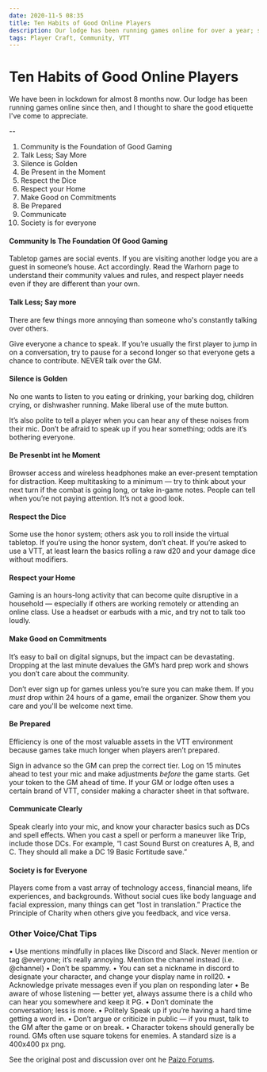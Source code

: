 ```yaml
---
date: 2020-11-5 08:35
title: Ten Habits of Good Online Players
description: Our lodge has been running games online for over a year; some lessons learned.
tags: Player Craft, Community, VTT
---
```


# Ten Habits of Good Online Players

We have been in lockdown for almost 8 months now. Our lodge has been running games online since then, and I thought to share the good etiquette I've come to appreciate.

--

1. Community is the Foundation of Good Gaming 
2. Talk Less; Say More 
3. Silence is Golden 
4. Be Present in the Moment 
5. Respect the Dice 
6. Respect your Home 
7. Make Good on Commitments 
8. Be Prepared 
9. Communicate 
10. Society is for everyone

#### Community Is The Foundation Of Good Gaming 
Tabletop games are social events. If you are visiting another lodge you are a guest in someone’s house. Act accordingly. Read the Warhorn page to understand their community values and rules, and respect player needs even if they are different than your own.

#### Talk Less; Say more 
There are few things more annoying than someone who's constantly talking over others.

Give everyone a chance to speak. If you’re usually the first player to jump in on a conversation, try to pause for a second longer so that everyone gets a chance to contribute. NEVER talk over the GM.


#### Silence is Golden 
No one wants to listen to you eating or drinking, your barking dog, children crying, or dishwasher running. Make liberal use of the mute button.

It’s also polite to tell a player when you can hear any of these noises from their mic. Don’t be afraid to speak up if you hear something; odds are it’s bothering everyone.

#### Be Presenbt int he Moment 
Browser access and wireless headphones make an ever-present temptation for distraction. Keep multitasking to a minimum — try to think about your next turn if the combat is going long, or take in-game notes. People can tell when you’re not paying attention. It’s not a good look.

#### Respect the Dice
Some use the honor system; others ask you to roll inside the virtual tabletop. If you’re using the honor system, don’t cheat. If you’re asked to use a VTT, at least learn the basics rolling a raw d20 and your damage dice without modifiers.

#### Respect your Home
Gaming is an hours-long activity that can become quite disruptive in a household — especially if others are working remotely or attending an online class. Use a headset or earbuds with a mic, and try not to talk too loudly.

#### Make Good on Commitments
It’s easy to bail on digital signups, but the impact can be devastating. Dropping at the last minute devalues the GM’s hard prep work and shows you don’t care about the community.

Don’t ever sign up for games unless you’re sure you can make them. If you *must* drop within 24 hours of a game, email the organizer. Show them you care and you'll be welcome next time.

#### Be Prepared 
Efficiency is one of the most valuable assets in the VTT environment because games take much longer when players aren’t prepared.

Sign in advance so the GM can prep the correct tier. Log on 15 minutes ahead to test your mic and make adjustments *before* the game starts. Get your token to the GM ahead of time. If your GM or lodge often uses a certain brand of VTT, consider making a character sheet in that software.

#### Communicate Clearly 
Speak clearly into your mic, and know your character basics such as DCs and spell effects. When you cast a spell or perform a maneuver like Trip, include those DCs. For example, “I cast Sound Burst on creatures A, B, and C. They should all make a DC 19 Basic Fortitude save.”

#### Society is for Everyone 
Players come from a vast array of technology access, financial means, life experiences, and backgrounds. Without social cues like body language and facial expression, many things can get “lost in translation.” Practice the Principle of Charity when others give you feedback, and vice versa.

### Other Voice/Chat Tips 
• Use mentions mindfully in places like Discord and Slack. Never mention or tag @everyone; it’s really annoying. Mention the channel instead (i.e. @channel) 
• Don’t be spammy. 
• You can set a nickname in discord to designate your character, and change your display name in roll20. 
• Acknowledge private messages even if you plan on responding later 
• Be aware of whose listening — better yet, always assume there is a child who can hear you somewhere and keep it PG. 
• Don’t dominate the conversation; less is more. 
• Politely Speak up if you’re having a hard time getting a word in. 
• Don’t argue or criticize in public — if you must, talk to the GM after the game or on break. 
• Character tokens should generally be round. GMs often use square tokens for enemies. A standard size is a 400x400 px png.

See the original post and discussion over ont he [Paizo Forums](https://paizo.com/threads/rzs4387d?Ten-Habits-of-Good-Online-Players#1).
